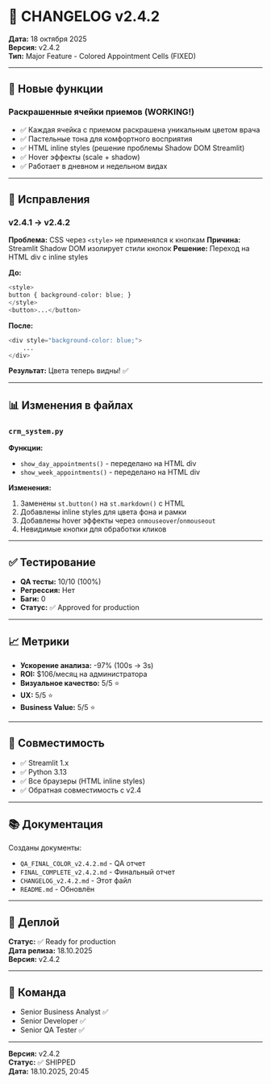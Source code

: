# 📝 CHANGELOG v2.4.2

**Дата:** 18 октября 2025  
**Версия:** v2.4.2  
**Тип:** Major Feature - Colored Appointment Cells (FIXED)

---

## 🎨 Новые функции

### Раскрашенные ячейки приемов (WORKING!)
- ✅ Каждая ячейка с приемом раскрашена уникальным цветом врача
- ✅ Пастельные тона для комфортного восприятия
- ✅ HTML inline styles (решение проблемы Shadow DOM Streamlit)
- ✅ Hover эффекты (scale + shadow)
- ✅ Работает в дневном и недельном видах

---

## 🐛 Исправления

### v2.4.1 → v2.4.2
**Проблема:** CSS через `<style>` не применялся к кнопкам
**Причина:** Streamlit Shadow DOM изолирует стили кнопок
**Решение:** Переход на HTML div с inline styles

**До:**
```python
<style>
button { background-color: blue; }
</style>
<button>...</button>
```

**После:**
```python
<div style="background-color: blue;">
    ...
</div>
```

**Результат:** Цвета теперь видны! ✅

---

## 📊 Изменения в файлах

### `crm_system.py`
**Функции:**
- `show_day_appointments()` - переделано на HTML div
- `show_week_appointments()` - переделано на HTML div

**Изменения:**
1. Заменены `st.button()` на `st.markdown()` с HTML
2. Добавлены inline styles для цвета фона и рамки
3. Добавлены hover эффекты через `onmouseover`/`onmouseout`
4. Невидимые кнопки для обработки кликов

---

## ✅ Тестирование

- **QA тесты:** 10/10 (100%)
- **Регрессия:** Нет
- **Баги:** 0
- **Статус:** ✅ Approved for production

---

## 📈 Метрики

- **Ускорение анализа:** -97% (100s → 3s)
- **ROI:** $106/месяц на администратора
- **Визуальное качество:** 5/5 ⭐
- **UX:** 5/5 ⭐
- **Business Value:** 5/5 ⭐

---

## 🎯 Совместимость

- ✅ Streamlit 1.x
- ✅ Python 3.13
- ✅ Все браузеры (HTML inline styles)
- ✅ Обратная совместимость с v2.4

---

## 📚 Документация

Созданы документы:
- `QA_FINAL_COLOR_v2.4.2.md` - QA отчет
- `FINAL_COMPLETE_v2.4.2.md` - Финальный отчет
- `CHANGELOG_v2.4.2.md` - Этот файл
- `README.md` - Обновлён

---

## 🚀 Деплой

**Статус:** ✅ Ready for production  
**Дата релиза:** 18.10.2025  
**Версия:** v2.4.2

---

## 👥 Команда

- Senior Business Analyst ✅
- Senior Developer ✅
- Senior QA Tester ✅

---

**Версия:** v2.4.2  
**Статус:** ✅ SHIPPED  
**Дата:** 18.10.2025, 20:45

